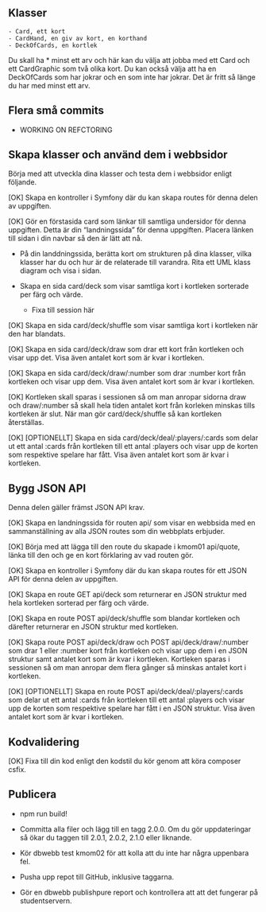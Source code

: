 ## Klasser
    - Card, ett kort
    - CardHand, en giv av kort, en korthand
    - DeckOfCards, en kortlek

Du skall ha 
    * minst ett arv och här kan du välja att jobba med ett Card och ett CardGraphic som två olika kort. Du kan också välja att ha en DeckOfCards som har jokrar och en som inte har jokrar. Det är fritt så länge du har med minst ett arv.

## Flera små commits

* WORKING ON REFCTORING

## Skapa klasser och använd dem i webbsidor

Börja med att utveckla dina klasser och testa dem i webbsidor enligt följande.

[OK] Skapa en kontroller i Symfony där du kan skapa routes för denna delen av uppgiften.

[OK] Gör en förstasida card som länkar till samtliga undersidor för denna uppgiften. Detta är din “landningssida” för denna uppgiften. Placera länken till sidan i din navbar så den är lätt att nå.

* På din landdningssida, berätta kort om strukturen på dina klasser, vilka klasser har du och hur är de relaterade till varandra. Rita ett UML klass diagram och visa i sidan.

* Skapa en sida card/deck som visar samtliga kort i kortleken sorterade per färg och värde.
    * Fixa till session här

[OK] Skapa en sida card/deck/shuffle som visar samtliga kort i kortleken när den har blandats.

[OK] Skapa en sida card/deck/draw som drar ett kort från kortleken och visar upp det. Visa även antalet kort som är kvar i kortleken.

[OK] Skapa en sida card/deck/draw/:number som drar :number kort från kortleken och visar upp dem. Visa även antalet kort som är kvar i kortleken.

[OK] Kortleken skall sparas i sessionen så om man anropar sidorna draw och draw/:number så skall hela tiden antalet kort från korleken minskas tills kortleken är slut. När man gör card/deck/shuffle så kan kortleken återställas.

[OK] [OPTIONELLT] Skapa en sida card/deck/deal/:players/:cards som delar ut ett antal :cards från kortleken till ett antal :players och visar upp de korten som respektive spelare har fått. Visa även antalet kort som är kvar i kortleken.

## Bygg JSON API

Denna delen gäller främst JSON API krav.

[OK] Skapa en landningssida för routen api/ som visar en webbsida med en sammanställning av alla JSON routes som din webbplats erbjuder.

[OK] Börja med att lägga till den route du skapade i kmom01 api/quote, länka till den och ge en kort förklaring av vad routen gör.

[OK] Skapa en kontroller i Symfony där du kan skapa routes för ett JSON API för denna delen av uppgiften.

[OK] Skapa en route GET api/deck som returnerar en JSON struktur med hela kortleken sorterad per färg och värde.

[OK] Skapa en route POST api/deck/shuffle som blandar kortleken och därefter returnerar en JSON struktur med kortleken.

[OK] Skapa route POST api/deck/draw och POST api/deck/draw/:number som drar 1 eller :number kort från kortleken och visar upp dem i en JSON struktur samt antalet kort som är kvar i kortleken. Kortleken sparas i sessionen så om man anropar dem flera gånger så minskas antalet kort i kortleken.

[OK] [OPTIONELLT] Skapa en route POST api/deck/deal/:players/:cards som delar ut ett antal :cards från kortleken till ett antal :players och visar upp de korten som respektive spelare har fått i en JSON struktur. Visa även antalet kort som är kvar i kortleken.

## Kodvalidering

[OK] Fixa till din kod enligt den kodstil du kör genom att köra composer csfix.


## Publicera

* npm run build!

* Committa alla filer och lägg till en tagg 2.0.0. Om du gör uppdateringar så ökar du taggen till 2.0.1, 2.0.2, 2.1.0 eller liknande.

* Kör dbwebb test kmom02 för att kolla att du inte har några uppenbara fel.

* Pusha upp repot till GitHub, inklusive taggarna.

* Gör en dbwebb publishpure report och kontrollera att att det fungerar på studentservern.

